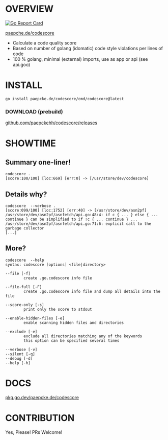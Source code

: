 # OVERVIEW
[![Go Report Card](https://goreportcard.com/badge/paepcke.de/codescore)](https://goreportcard.com/report/paepcke.de/codescore)

[paepche.de/codescore](https://paepcke.de/codescore/)

- Calculate a code quality score
- Based on number of golang (idomatic) code style violations per lines of code
- 100 % golang, minimal (external) imports, use as app or api (see api.goo)

# INSTALL

```
go install paepcke.de/codescore/cmd/codescore@latest
```

### DOWNLOAD (prebuild)

[github.com/paepckehh/codescore/releases](https://github.com/paepckehh/codescore/releases)

# SHOWTIME 

## Summary one-liner!

```Shell 
codescore .
[score:100/100] [loc:669] [err:0] -> [/usr/store/dev/codescore]

```

## Details why?

```Shell 
codescore  --verbose .
[score:099/100] [loc:1752] [err:40] -> [/usr/store/dev/asn2pf]
/usr/store/dev/asn2pf/asnfetch/api.go:48:4: if c { ... } else { ... continue } can be simplified to if !c { ... continue } ...
/usr/store/dev/asn2pf/asnfetch/api.go:71:6: explicit call to the garbage collector
[...]

```

## More?

```Shell 
codescore  --help
syntax: codescore [options] <file|directory>

--file [-f]
		create .go.codescore info file

--file-full [-F]
		create .go.codescore info file and dump all details into the file

--score-only [-s]
		print only the score to stdout

--enable-hidden-files [-e]
		enable scanning hidden files and directories

--exclude [-e]
		exclude all directories matching any of the keywords
		this option can be specified several times

--verbose [-v]
--silent [-q]
--debug [-d]
--help [-h]
```

# DOCS

[pkg.go.dev/paepcke.de/codescore](https://pkg.go.dev/paepcke.de/codescore)

# CONTRIBUTION

Yes, Please! PRs Welcome! 
